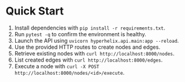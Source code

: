 # Quick Start

1. Install dependencies with `pip install -r requirements.txt`.
2. Run `pytest -q` to confirm the environment is healthy.
3. Launch the API using `uvicorn hyperhelix.api.main:app --reload`.
4. Use the provided HTTP routes to create nodes and edges.
5. Retrieve existing nodes with `curl http://localhost:8000/nodes`.
6. List created edges with `curl http://localhost:8000/edges`.
7. Execute a node with `curl -X POST http://localhost:8000/nodes/<id>/execute`.
